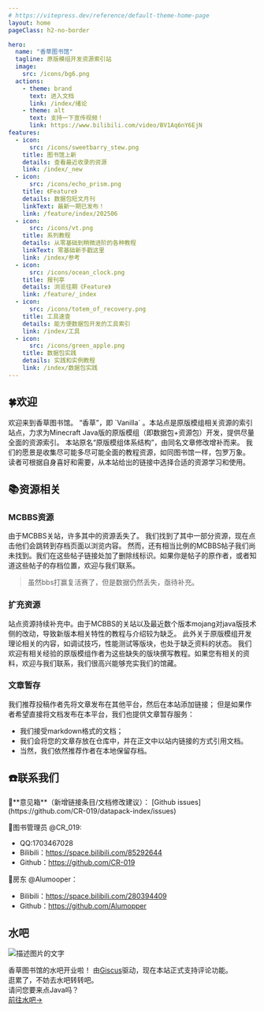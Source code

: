 ```yaml
---
# https://vitepress.dev/reference/default-theme-home-page
layout: home
pageClass: h2-no-border

hero:
  name: "香草图书馆"
  tagline: 原版模组开发资源索引站
  image:
    src: /icons/bg6.png
  actions:
    - theme: brand
      text: 进入文档
      link: /index/绪论
    - theme: alt
      text: 支持一下宣传视频！
      link: https://www.bilibili.com/video/BV1Aq6nY6EjN
features:
  - icon:
      src: /icons/sweetbarry_stew.png
    title: 图书馆上新
    details: 查看最近收录的资源
    link: /index/_new
  - icon:
      src: /icons/echo_prism.png
    title: 《Feature》
    details: 数据包短文月刊
    linkText: 最新一期已发布！
    link: /feature/index/202506
  - icon:
      src: /icons/vt.png
    title: 系列教程
    details: 从零基础到稍微进阶的各种教程
    linkText: 零基础新手戳这里
    link: /index/参考
  - icon:
      src: /icons/ocean_clock.png
    title: 报刊亭
    details: 浏览往期《Feature》
    link: /feature/_index
  - icon:
      src: /icons/totem_of_recovery.png
    title: 工具速查
    details: 能方便数据包开发的工具索引
    link: /index/工具
  - icon:
      src: /icons/green_apple.png
    title: 数据包实践
    details: 实践和实例教程
    link: /index/数据包实践
---
```

<script setup>
import { useData } from 'vitepress'
const { isDark } = useData()
const { frontmatter } = useData()
</script>

<ColorLine :height="4"/>

> <RandomParagraph />




<div class="spacer"></div>

## 🍀欢迎
<ColorLine />
欢迎来到香草图书馆。  
“香草”，即 `Vanilla` 。本站点是原版模组相关资源的索引站点，力求为Minecraft Java版的原版模组（即数据包+资源包）开发，提供尽量全面的资源索引。
本站原名“原版模组体系结构”，由同名文章修改增补而来。
我们的愿景是收集尽可能多尽可能全面的教程资源，如同图书馆一样，包罗万象。
读者可根据自身喜好和需要，从本站给出的链接中选择合适的资源学习和使用。

## 📚资源相关
<ColorLine />

### MCBBS资源
由于MCBBS关站，许多其中的资源丢失了。
我们找到了其中一部分资源，现在点击他们会跳转到存档页面以浏览内容。
然而，还有相当比例的MCBBS帖子我们尚未找到。我们在这些帖子链接处加了删除线标识。如果你是帖子的原作者，或者知道这些帖子的存档位置，欢迎与我们联系。

> 虽然bbs打赢复活赛了，但是数据仍然丢失，亟待补充。

### 扩充资源
站点资源持续补充中。由于MCBBS的关站以及最近数个版本mojang对java版技术侧的改动，导致新版本相关特性的教程与介绍较为缺乏。
此外关于原版模组开发理论相关的内容，如调试技巧，性能测试等版块，也处于缺乏资料的状态。
我们欢迎有相关经验的原版模组作者为这些缺失的版块撰写教程。如果您有相关的资料，欢迎与我们联系，我们很高兴能够充实我们的馆藏。

### 文章暂存
我们推荐投稿作者先将文章发布在其他平台，然后在本站添加链接；
但是如果作者希望直接将文档发布在本平台，我们也提供文章暂存服务：
- 我们接受markdown格式的文档；
- 我们会将您的文章存放在仓库中，并在正文中以站内链接的方式引用文档。
- 当然，我们依然推荐作者在本地保留存档。

## ☎️联系我们
<ColorLine />
📧**意见箱**（新增链接条目/文档修改建议）：
[Github issues](https://github.com/CR-019/datapack-index/issues)

📖图书管理员 @CR_019:
- QQ:1703467028
- Bilibili：https://space.bilibili.com/85292644
- Github：https://github.com/CR-019

🏡房东 @Alumooper：
- Bilibili：https://space.bilibili.com/280394409
- Github：https://github.com/Alumopper


## 水吧
<ColorLine />
<p class="float-right-image">
  <img src="/103.png" alt="描述图片的文字">
</p>


香草图书馆的水吧开业啦！
由[Giscus](https://giscus.app/zh-CN)驱动，现在本站正式支持评论功能。  
逛累了，不妨去水吧转转吧。  
请问您要来点Java吗？  
[前往水吧->](/index/水吧.md)
